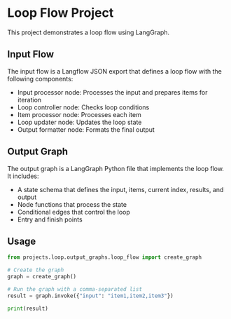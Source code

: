 # Loop Flow Project

This project demonstrates a loop flow using LangGraph.

## Input Flow

The input flow is a Langflow JSON export that defines a loop flow with the following components:
- Input processor node: Processes the input and prepares items for iteration
- Loop controller node: Checks loop conditions
- Item processor node: Processes each item
- Loop updater node: Updates the loop state
- Output formatter node: Formats the final output

## Output Graph

The output graph is a LangGraph Python file that implements the loop flow. It includes:
- A state schema that defines the input, items, current index, results, and output
- Node functions that process the state
- Conditional edges that control the loop
- Entry and finish points

## Usage

```python
from projects.loop.output_graphs.loop_flow import create_graph

# Create the graph
graph = create_graph()

# Run the graph with a comma-separated list
result = graph.invoke({"input": "item1,item2,item3"})

print(result)
```
